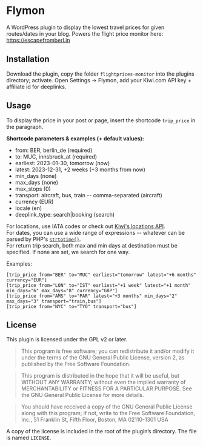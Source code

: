 # Flymon

A WordPress plugin to display the lowest travel prices for given routes/dates in your blog.
Powers the flight price monitor here: https://escapefromberl.in

## Installation

Download the plugin, copy the folder `flightprices-monitor` into the plugins directory; activate.
Open Settings -> Flymon, add your Kiwi.com API key + affiliate id for deeplinks.

## Usage

To display the price in your post or page, insert the shortcode `trip_price` in the paragraph.

**Shortcode parameters & examples (+ default values):**
-   from: BER, berlin\_de (required)
-   to: MUC, innsbruck\_at (required)
-   earliest: 2023-01-30, tomorrow (now)
-   latest: 2023-12-31, +2 weeks (+3 months from now)
-   min\_days (none)
-   max\_days (none)
-   max\_stops (0)
-   transport: aircraft, bus, train -- comma-separated (aircraft)
-   currency (EUR)
-   locale (en)
-   deeplink_type: search|booking (search)

For locations, use IATA codes or check out [Kiwi's locations API](https://tequila.kiwi.com/portal/docs/tequila_api/locations_api).  
For dates, you can use a wide range of expressions -- whatever can be parsed by PHP's [`strtotime()`](https://www.php.net/manual/en/function.strtotime.php).  
For return trip search, both max and min days at destination must be specified. If none are set, we search for one way.  

Examples:
```
[trip_price from="BER" to="MUC" earliest="tomorrow" latest="+6 months" currency="EUR"]
[trip_price from="LON" to="IST" earliest="+1 week" latest="+1 month" min_days="6" max_days="8" currency="GBP"]
[trip_price from="AMS" to="PAR" latest="+3 months" min_days="2" max_days="3" transport="train,bus"]
[trip_price from="NYC" to="TYO" transport="bus"]
```

## License

This plugin is licensed under the GPL v2 or later.

> This program is free software; you can redistribute it and/or modify it under the terms of the GNU General Public License, version 2, as published by the Free Software Foundation.

> This program is distributed in the hope that it will be useful, but WITHOUT ANY WARRANTY; without even the implied warranty of MERCHANTABILITY or FITNESS FOR A PARTICULAR PURPOSE. See the GNU General Public License for more details.

> You should have received a copy of the GNU General Public License along with this program; if not, write to the Free Software Foundation, Inc., 51 Franklin St, Fifth Floor, Boston, MA 02110-1301 USA

A copy of the license is included in the root of the plugin’s directory. The file is named `LICENSE`.
